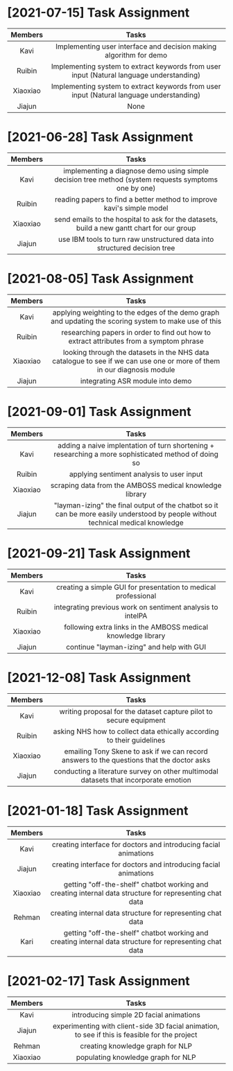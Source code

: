 # [2021-07-15] Task Assignment

| Members | Tasks |
| :----:| :----: |
| Kavi | Implementing user interface and decision making algorithm for demo| 
| Ruibin | Implementing system to extract keywords from user input (Natural language understanding)|
| Xiaoxiao | Implementing system to extract keywords from user input (Natural language understanding) |
| Jiajun | None |


# [2021-06-28] Task Assignment

| Members | Tasks |
| :----:| :----: |
| Kavi | implementing a diagnose demo using simple decision tree method (system requests symptoms one by one) | 
| Ruibin | reading papers to find a better method to improve kavi's simple model |
| Xiaoxiao | send emails to the hospital to ask for the datasets, build a new gantt chart for our group |
| Jiajun | use IBM tools to turn raw unstructured data into structured decision tree |


# [2021-08-05] Task Assignment

| Members | Tasks |
| :----:| :----: |
| Kavi | applying weighting to the edges of the demo graph and updating the scoring system to make use of this | 
| Ruibin | researching papers in order to find out how to extract attributes from a symptom phrase |
| Xiaoxiao | looking through the datasets in the NHS data catalogue to see if we can use one or more of them in our diagnosis module |
| Jiajun | integrating ASR module into demo |


# [2021-09-01] Task Assignment

| Members | Tasks |
| :----:| :----: |
| Kavi | adding a naive implentation of turn shortening + researching a more sophisticated method of doing so  | 
| Ruibin | applying sentiment analysis to user input |
| Xiaoxiao | scraping data from the AMBOSS medical knowledge library  |
| Jiajun | "layman-izing" the final output of the chatbot so it can be more easily understood by people without technical medical knowledge |


# [2021-09-21] Task Assignment

| Members | Tasks |
| :----:| :----: |
| Kavi | creating a simple GUI for presentation to medical professional  | 
| Ruibin | integrating previous work on sentiment analysis to intelPA |
| Xiaoxiao | following extra links in the AMBOSS medical knowledge library  |
| Jiajun | continue "layman-izing" and help with GUI |


# [2021-12-08] Task Assignment

| Members | Tasks |
| :----:| :----: |
| Kavi | writing proposal for the dataset capture pilot to secure equipment  | 
| Ruibin | asking NHS how to collect data ethically according to their guidelines |
| Xiaoxiao | emailing Tony Skene to ask if we can record answers to the questions that the doctor asks  |
| Jiajun | conducting a literature survey on other multimodal datasets that incorporate emotion |


# [2021-01-18] Task Assignment

| Members | Tasks |
| :----:| :----: |
| Kavi | creating interface for doctors and introducing facial animations | 
| Jiajun | creating interface for doctors and introducing facial animations |
| Xiaoxiao | getting "off-the-shelf" chatbot  working and creating internal data structure for representing chat data |
| Rehman | creating internal data structure for representing chat data |
| Kari | getting "off-the-shelf" chatbot  working and creating internal data structure for representing chat data |


# [2021-02-17] Task Assignment

| Members | Tasks |
| :----:| :----: |
| Kavi | introducing simple 2D facial animations | 
| Jiajun | experimenting with client-side 3D facial animation, to see if this is feasible for the project |
| Rehman | creating knowledge graph for NLP |
| Xiaoxiao | populating knowledge graph for NLP |
